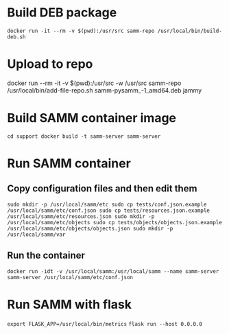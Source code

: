 # Build DEB package
`docker run -it --rm -v $(pwd):/usr/src samm-repo /usr/local/bin/build-deb.sh`

# Upload to repo
docker run --rm -it -v $(pwd):/usr/src -w /usr/src samm-repo /usr/local/bin/add-file-repo.sh samm-pysamm_<version>-1_amd64.deb jammy

# Build SAMM container image
`cd support
docker build -t samm-server samm-server`

# Run SAMM container
## Copy configuration files and then edit them
`sudo mkdir -p /usr/local/samm/etc
sudo cp tests/conf.json.example /usr/local/samm/etc/conf.json
sudo cp tests/resources.json.example /usr/local/samm/etc/resources.json
sudo mkdir -p /usr/local/samm/etc/objects
sudo cp tests/objects/objects.json.example /usr/local/samm/etc/objects/objects.json
sudo mkdir -p /usr/local/samm/var`
## Run the container
`docker run -idt -v /usr/local/samm:/usr/local/samm --name samm-server samm-server /usr/local/samm/etc/conf.json`

# Run SAMM with flask
`export FLASK_APP=/usr/local/bin/metrics`
`flask run --host 0.0.0.0`
